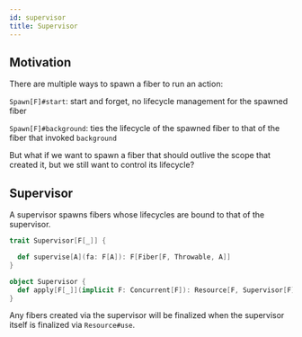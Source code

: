 ```yaml
---
id: supervisor
title: Supervisor
---
```


## Motivation

There are multiple ways to spawn a fiber to run an action:

`Spawn[F]#start`: start and forget, no lifecycle management for the spawned fiber 

`Spawn[F]#background`: ties the lifecycle of the spawned fiber to that of the fiber that invoked `background`

But what if we want to spawn a fiber that should outlive the scope that created
it, but we still want to control its lifecycle?

## Supervisor

A supervisor spawns fibers whose lifecycles are bound to that of the supervisor.

```scala
trait Supervisor[F[_]] {

  def supervise[A](fa: F[A]): F[Fiber[F, Throwable, A]]
}

object Supervisor {
  def apply[F[_]](implicit F: Concurrent[F]): Resource[F, Supervisor[F]]
}
```

Any fibers created via the supervisor will be finalized when the supervisor itself
is finalized via `Resource#use`.

